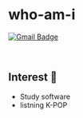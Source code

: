 # who-am-i

[![Gmail Badge](https://img.shields.io/badge/Gmail-d14836?style=flat-square&logo=Gmail&logoColor=white&link=mailto:rlaalswn0448@naver.com)](mailto:rlaalswn0448@naver.com)


<br>

## Interest 👀
- Study software
- listning K-POP
